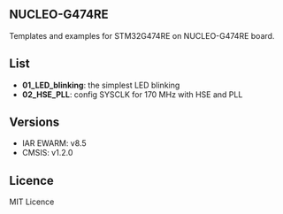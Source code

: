 ## NUCLEO-G474RE

Templates and examples for STM32G474RE on NUCLEO-G474RE board.

## List
  - **01_LED_blinking**: the simplest LED blinking
  - **02_HSE_PLL**: config SYSCLK for 170 MHz with HSE and PLL

## Versions
  - IAR EWARM: v8.5
  - CMSIS: v1.2.0

## Licence
MIT Licence
